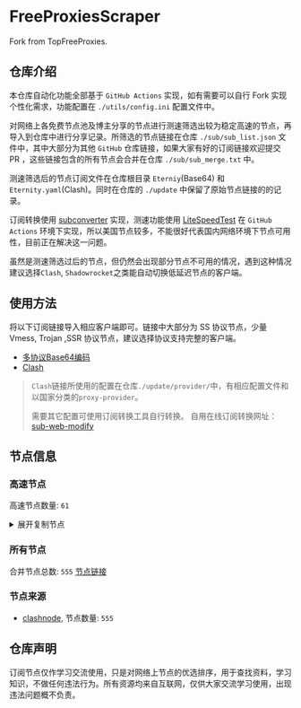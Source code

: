 # FreeProxiesScraper

Fork from TopFreeProxies.

## 仓库介绍
本仓库自动化功能全部基于 `GitHub Actions` 实现，如有需要可以自行 Fork 实现个性化需求，功能配置在 `./utils/config.ini` 配置文件中。

对网络上各免费节点池及博主分享的节点进行测速筛选出较为稳定高速的节点，再导入到仓库中进行分享记录。所筛选的节点链接在仓库 `./sub/sub_list.json` 文件中，其中大部分为其他 `GitHub` 仓库链接，如果大家有好的订阅链接欢迎提交 PR ，这些链接包含的所有节点会合并在仓库 `./sub/sub_merge.txt` 中。

测速筛选后的节点订阅文件在仓库根目录 `Eterniy`(Base64) 和 `Eternity.yaml`(Clash)。同时在仓库的 `./update` 中保留了原始节点链接的的记录。

订阅转换使用 [subconverter](https://github.com/tindy2013/subconverter) 实现，测速功能使用 [LiteSpeedTest](https://github.com/xxf098/LiteSpeedTest) 在 `GitHub Actions` 环境下实现，所以美国节点较多，不能很好代表国内网络环境下节点可用性，目前正在解决这一问题。

虽然是测速筛选过后的节点，但仍然会出现部分节点不可用的情况，遇到这种情况建议选择`Clash`, `Shadowrocket`之类能自动切换低延迟节点的客户端。

## 使用方法
将以下订阅链接导入相应客户端即可。链接中大部分为 SS 协议节点，少量 Vmess, Trojan ,SSR 协议节点，建议选择协议支持完整的客户端。

- [多协议Base64编码](https://raw.githubusercontent.com/caijh/FreeProxiesScraper/master/Eternity)
- [Clash](https://raw.githubusercontent.com/caijh/FreeProxiesScraper/master/Eternity.yaml)

>`Clash`链接所使用的配置在仓库`./update/provider/`中，有相应配置文件和以国家分类的`proxy-provider`。
>
>需要其它配置可使用订阅转换工具自行转换。
>自用在线订阅转换网址：[sub-web-modify](https://sub.v1.mk/)

## 节点信息
### 高速节点
高速节点数量: `61`
<details>
  <summary>展开复制节点</summary>

    ss://Y2hhY2hhMjAtaWV0Zi1wb2x5MTMwNTowMzExZTU5MS1hNTVhLTQ0ZGMtYTlkNS0xNGU4NTNlNmFmYzQ@gzdx.jcnode.top:24291#24-CN-00
    ss://Y2hhY2hhMjAtaWV0Zi1wb2x5MTMwNTowMzExZTU5MS1hNTVhLTQ0ZGMtYTlkNS0xNGU4NTNlNmFmYzQ@gzyd.jcnode.top:33534#24-CN-01
    ss://Y2hhY2hhMjAtaWV0Zi1wb2x5MTMwNTowMzExZTU5MS1hNTVhLTQ0ZGMtYTlkNS0xNGU4NTNlNmFmYzQ@gzdx01.jcnode.top:23761#24-CN-02
    ss://Y2hhY2hhMjAtaWV0Zi1wb2x5MTMwNTowMzExZTU5MS1hNTVhLTQ0ZGMtYTlkNS0xNGU4NTNlNmFmYzQ@gzdx.jcnode.top:45955#24-CN-03
    ss://Y2hhY2hhMjAtaWV0Zi1wb2x5MTMwNTowMzExZTU5MS1hNTVhLTQ0ZGMtYTlkNS0xNGU4NTNlNmFmYzQ@gzyd.jcnode.top:33487#24-CN-04
    ss://Y2hhY2hhMjAtaWV0Zi1wb2x5MTMwNTowMzExZTU5MS1hNTVhLTQ0ZGMtYTlkNS0xNGU4NTNlNmFmYzQ@gzdx01.jcnode.top:64654#24-CN-05
    ss://Y2hhY2hhMjAtaWV0Zi1wb2x5MTMwNTowMzExZTU5MS1hNTVhLTQ0ZGMtYTlkNS0xNGU4NTNlNmFmYzQ@gzdx.jcnode.top:59584#24-CN-06
    ss://Y2hhY2hhMjAtaWV0Zi1wb2x5MTMwNTowMzExZTU5MS1hNTVhLTQ0ZGMtYTlkNS0xNGU4NTNlNmFmYzQ@gzyd.jcnode.top:37639#24-CN-07
    ss://Y2hhY2hhMjAtaWV0Zi1wb2x5MTMwNTowMzExZTU5MS1hNTVhLTQ0ZGMtYTlkNS0xNGU4NTNlNmFmYzQ@gzdx01.jcnode.top:63897#24-CN-08
    ss://Y2hhY2hhMjAtaWV0Zi1wb2x5MTMwNTowMzExZTU5MS1hNTVhLTQ0ZGMtYTlkNS0xNGU4NTNlNmFmYzQ@gzdx.jcnode.top:13290#24-CN-09
    ss://Y2hhY2hhMjAtaWV0Zi1wb2x5MTMwNTowMzExZTU5MS1hNTVhLTQ0ZGMtYTlkNS0xNGU4NTNlNmFmYzQ@gzyd.jcnode.top:10884#24-CN-10
    ss://Y2hhY2hhMjAtaWV0Zi1wb2x5MTMwNTowMzExZTU5MS1hNTVhLTQ0ZGMtYTlkNS0xNGU4NTNlNmFmYzQ@gzdx01.jcnode.top:53271#24-CN-11
    ss://Y2hhY2hhMjAtaWV0Zi1wb2x5MTMwNTowMzExZTU5MS1hNTVhLTQ0ZGMtYTlkNS0xNGU4NTNlNmFmYzQ@gzdx.jcnode.top:63279#24-CN-12
    ss://Y2hhY2hhMjAtaWV0Zi1wb2x5MTMwNTowMzExZTU5MS1hNTVhLTQ0ZGMtYTlkNS0xNGU4NTNlNmFmYzQ@gzyd.jcnode.top:65407#24-CN-13
    ss://Y2hhY2hhMjAtaWV0Zi1wb2x5MTMwNTowMzExZTU5MS1hNTVhLTQ0ZGMtYTlkNS0xNGU4NTNlNmFmYzQ@gzdx01.jcnode.top:33310#24-CN-14
    ss://Y2hhY2hhMjAtaWV0Zi1wb2x5MTMwNTowMzExZTU5MS1hNTVhLTQ0ZGMtYTlkNS0xNGU4NTNlNmFmYzQ@gzdx.jcnode.top:29223#24-CN-15
    ss://Y2hhY2hhMjAtaWV0Zi1wb2x5MTMwNTowMzExZTU5MS1hNTVhLTQ0ZGMtYTlkNS0xNGU4NTNlNmFmYzQ@gzyd.jcnode.top:59090#24-CN-16
    ss://Y2hhY2hhMjAtaWV0Zi1wb2x5MTMwNTowMzExZTU5MS1hNTVhLTQ0ZGMtYTlkNS0xNGU4NTNlNmFmYzQ@gzdx01.jcnode.top:34948#24-CN-17
    ss://Y2hhY2hhMjAtaWV0Zi1wb2x5MTMwNTowMzExZTU5MS1hNTVhLTQ0ZGMtYTlkNS0xNGU4NTNlNmFmYzQ@gzdx.jcnode.top:55718#24-CN-18
    ss://Y2hhY2hhMjAtaWV0Zi1wb2x5MTMwNTowMzExZTU5MS1hNTVhLTQ0ZGMtYTlkNS0xNGU4NTNlNmFmYzQ@gzyd.jcnode.top:28397#24-CN-19
    ss://Y2hhY2hhMjAtaWV0Zi1wb2x5MTMwNTowMzExZTU5MS1hNTVhLTQ0ZGMtYTlkNS0xNGU4NTNlNmFmYzQ@gzdx01.jcnode.top:53958#24-CN-20
    ss://Y2hhY2hhMjAtaWV0Zi1wb2x5MTMwNTowMzExZTU5MS1hNTVhLTQ0ZGMtYTlkNS0xNGU4NTNlNmFmYzQ@gzdx.jcnode.top:22225#24-CN-21
    ss://Y2hhY2hhMjAtaWV0Zi1wb2x5MTMwNTowMzExZTU5MS1hNTVhLTQ0ZGMtYTlkNS0xNGU4NTNlNmFmYzQ@gzyd.jcnode.top:46957#24-CN-22
    ss://Y2hhY2hhMjAtaWV0Zi1wb2x5MTMwNTowMzExZTU5MS1hNTVhLTQ0ZGMtYTlkNS0xNGU4NTNlNmFmYzQ@gzdx01.jcnode.top:24007#24-CN-23
    ss://Y2hhY2hhMjAtaWV0Zi1wb2x5MTMwNTowMzExZTU5MS1hNTVhLTQ0ZGMtYTlkNS0xNGU4NTNlNmFmYzQ@gzdx.jcnode.top:29574#24-CN-24
    ss://Y2hhY2hhMjAtaWV0Zi1wb2x5MTMwNTowMzExZTU5MS1hNTVhLTQ0ZGMtYTlkNS0xNGU4NTNlNmFmYzQ@gzyd.jcnode.top:64759#24-CN-25
    ss://Y2hhY2hhMjAtaWV0Zi1wb2x5MTMwNTowMzExZTU5MS1hNTVhLTQ0ZGMtYTlkNS0xNGU4NTNlNmFmYzQ@gzdx01.jcnode.top:26065#24-CN-26
    ss://Y2hhY2hhMjAtaWV0Zi1wb2x5MTMwNTowMzExZTU5MS1hNTVhLTQ0ZGMtYTlkNS0xNGU4NTNlNmFmYzQ@gzdx.jcnode.top:30641#24-CN-27
    ss://Y2hhY2hhMjAtaWV0Zi1wb2x5MTMwNTowMzExZTU5MS1hNTVhLTQ0ZGMtYTlkNS0xNGU4NTNlNmFmYzQ@gzyd.jcnode.top:59211#24-CN-28
    ss://Y2hhY2hhMjAtaWV0Zi1wb2x5MTMwNTowMzExZTU5MS1hNTVhLTQ0ZGMtYTlkNS0xNGU4NTNlNmFmYzQ@gzdx01.jcnode.top:41972#24-CN-29
    ss://Y2hhY2hhMjAtaWV0Zi1wb2x5MTMwNTowMzExZTU5MS1hNTVhLTQ0ZGMtYTlkNS0xNGU4NTNlNmFmYzQ@gzdx.jcnode.top:30139#24-CN-30
    ss://Y2hhY2hhMjAtaWV0Zi1wb2x5MTMwNTowMzExZTU5MS1hNTVhLTQ0ZGMtYTlkNS0xNGU4NTNlNmFmYzQ@gzyd.jcnode.top:20014#24-CN-31
    ss://Y2hhY2hhMjAtaWV0Zi1wb2x5MTMwNTowMzExZTU5MS1hNTVhLTQ0ZGMtYTlkNS0xNGU4NTNlNmFmYzQ@gzdx01.jcnode.top:44773#24-CN-32
    ss://Y2hhY2hhMjAtaWV0Zi1wb2x5MTMwNTowMzExZTU5MS1hNTVhLTQ0ZGMtYTlkNS0xNGU4NTNlNmFmYzQ@gzdx.jcnode.top:20887#24-CN-33
    ss://Y2hhY2hhMjAtaWV0Zi1wb2x5MTMwNTowMzExZTU5MS1hNTVhLTQ0ZGMtYTlkNS0xNGU4NTNlNmFmYzQ@gzyd.jcnode.top:41342#24-CN-34
    ss://Y2hhY2hhMjAtaWV0Zi1wb2x5MTMwNTowMzExZTU5MS1hNTVhLTQ0ZGMtYTlkNS0xNGU4NTNlNmFmYzQ@gzdx01.jcnode.top:40171#24-CN-35
    ss://Y2hhY2hhMjAtaWV0Zi1wb2x5MTMwNTowMzExZTU5MS1hNTVhLTQ0ZGMtYTlkNS0xNGU4NTNlNmFmYzQ@gzdx.jcnode.top:39211#24-CN-36
    ss://Y2hhY2hhMjAtaWV0Zi1wb2x5MTMwNTowMzExZTU5MS1hNTVhLTQ0ZGMtYTlkNS0xNGU4NTNlNmFmYzQ@gzyd.jcnode.top:35387#24-CN-37
    ss://Y2hhY2hhMjAtaWV0Zi1wb2x5MTMwNTowMzExZTU5MS1hNTVhLTQ0ZGMtYTlkNS0xNGU4NTNlNmFmYzQ@gzdx01.jcnode.top:23310#24-CN-38
    ss://Y2hhY2hhMjAtaWV0Zi1wb2x5MTMwNTowMzExZTU5MS1hNTVhLTQ0ZGMtYTlkNS0xNGU4NTNlNmFmYzQ@gzdx.jcnode.top:43441#24-CN-39
    ss://Y2hhY2hhMjAtaWV0Zi1wb2x5MTMwNTowMzExZTU5MS1hNTVhLTQ0ZGMtYTlkNS0xNGU4NTNlNmFmYzQ@gzyd.jcnode.top:41868#24-CN-40
    ss://Y2hhY2hhMjAtaWV0Zi1wb2x5MTMwNTowMzExZTU5MS1hNTVhLTQ0ZGMtYTlkNS0xNGU4NTNlNmFmYzQ@gzdx01.jcnode.top:13793#24-CN-41
    ss://Y2hhY2hhMjAtaWV0Zi1wb2x5MTMwNTowMzExZTU5MS1hNTVhLTQ0ZGMtYTlkNS0xNGU4NTNlNmFmYzQ@gzdx.jcnode.top:45175#24-CN-42
    ss://Y2hhY2hhMjAtaWV0Zi1wb2x5MTMwNTowMzExZTU5MS1hNTVhLTQ0ZGMtYTlkNS0xNGU4NTNlNmFmYzQ@gzyd.jcnode.top:10515#24-CN-43
    ss://Y2hhY2hhMjAtaWV0Zi1wb2x5MTMwNTowMzExZTU5MS1hNTVhLTQ0ZGMtYTlkNS0xNGU4NTNlNmFmYzQ@gzdx01.jcnode.top:53991#24-CN-44
    ss://Y2hhY2hhMjAtaWV0Zi1wb2x5MTMwNTowMzExZTU5MS1hNTVhLTQ0ZGMtYTlkNS0xNGU4NTNlNmFmYzQ@gzdx.jcnode.top:37169#24-CN-45
    ss://Y2hhY2hhMjAtaWV0Zi1wb2x5MTMwNTowMzExZTU5MS1hNTVhLTQ0ZGMtYTlkNS0xNGU4NTNlNmFmYzQ@gzyd.jcnode.top:25997#24-CN-46
    ss://Y2hhY2hhMjAtaWV0Zi1wb2x5MTMwNTowMzExZTU5MS1hNTVhLTQ0ZGMtYTlkNS0xNGU4NTNlNmFmYzQ@gzdx01.jcnode.top:19975#24-CN-47
    ss://Y2hhY2hhMjAtaWV0Zi1wb2x5MTMwNTowMzExZTU5MS1hNTVhLTQ0ZGMtYTlkNS0xNGU4NTNlNmFmYzQ@gzdx.jcnode.top:23319#24-CN-48
    ss://Y2hhY2hhMjAtaWV0Zi1wb2x5MTMwNTowMzExZTU5MS1hNTVhLTQ0ZGMtYTlkNS0xNGU4NTNlNmFmYzQ@gzyd.jcnode.top:61163#24-CN-49
    ss://Y2hhY2hhMjAtaWV0Zi1wb2x5MTMwNTowMzExZTU5MS1hNTVhLTQ0ZGMtYTlkNS0xNGU4NTNlNmFmYzQ@gzdx01.jcnode.top:20922#24-CN-50
    ss://Y2hhY2hhMjAtaWV0Zi1wb2x5MTMwNTowMzExZTU5MS1hNTVhLTQ0ZGMtYTlkNS0xNGU4NTNlNmFmYzQ@gzdx.jcnode.top:37115#24-CN-51
    ss://Y2hhY2hhMjAtaWV0Zi1wb2x5MTMwNTowMzExZTU5MS1hNTVhLTQ0ZGMtYTlkNS0xNGU4NTNlNmFmYzQ@gzyd.jcnode.top:27048#24-CN-52
    ss://Y2hhY2hhMjAtaWV0Zi1wb2x5MTMwNTowMzExZTU5MS1hNTVhLTQ0ZGMtYTlkNS0xNGU4NTNlNmFmYzQ@gzdx01.jcnode.top:22254#24-CN-53
    ss://Y2hhY2hhMjAtaWV0Zi1wb2x5MTMwNTowMzExZTU5MS1hNTVhLTQ0ZGMtYTlkNS0xNGU4NTNlNmFmYzQ@gzdx.jcnode.top:14562#24-CN-54
    ss://Y2hhY2hhMjAtaWV0Zi1wb2x5MTMwNTowMzExZTU5MS1hNTVhLTQ0ZGMtYTlkNS0xNGU4NTNlNmFmYzQ@gzyd.jcnode.top:62506#24-CN-55
    ss://Y2hhY2hhMjAtaWV0Zi1wb2x5MTMwNTowMzExZTU5MS1hNTVhLTQ0ZGMtYTlkNS0xNGU4NTNlNmFmYzQ@gzdx01.jcnode.top:33912#24-CN-56
    ss://Y2hhY2hhMjAtaWV0Zi1wb2x5MTMwNTowMzExZTU5MS1hNTVhLTQ0ZGMtYTlkNS0xNGU4NTNlNmFmYzQ@gzdx.jcnode.top:21781#24-CN-57
    ss://Y2hhY2hhMjAtaWV0Zi1wb2x5MTMwNTowMzExZTU5MS1hNTVhLTQ0ZGMtYTlkNS0xNGU4NTNlNmFmYzQ@gzyd.jcnode.top:40788#24-CN-58
    ss://Y2hhY2hhMjAtaWV0Zi1wb2x5MTMwNTowMzExZTU5MS1hNTVhLTQ0ZGMtYTlkNS0xNGU4NTNlNmFmYzQ@gzdx01.jcnode.top:65117#24-CN-59
    


</details>

### 所有节点
合并节点总数: `555`
[节点链接](https://raw.githubusercontent.com/caijh/TopFreeProxies/master/sub/sub_merge_base64.txt)

### 节点来源
- [clashnode](https://github.com/imyaoxp/clashnode), 节点数量: `555`


## 仓库声明
订阅节点仅作学习交流使用，只是对网络上节点的优选排序，用于查找资料，学习知识，不做任何违法行为。所有资源均来自互联网，仅供大家交流学习使用，出现违法问题概不负责。

